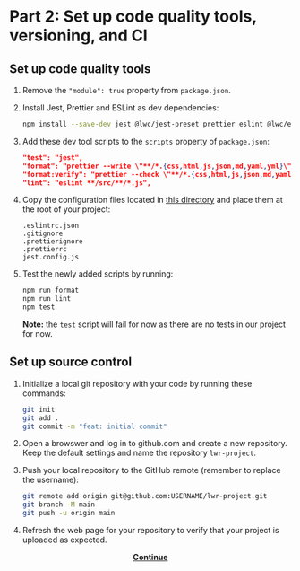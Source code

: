 # Part 2:  Set up code quality tools, versioning, and CI

## Set up code quality tools

1. Remove the `"module": true` property from `package.json`.
1. Install Jest, Prettier and ESLint as dev dependencies:
    ```sh
    npm install --save-dev jest @lwc/jest-preset prettier eslint @lwc/eslint-plugin-lwc @salesforce/eslint-config-lwc eslint-plugin-import eslint-plugin-jest @salesforce/eslint-plugin-lightning
    ```
1. Add these dev tool scripts to the `scripts` property of `package.json`:
    ```json
    "test": "jest",
    "format": "prettier --write \"**/*.{css,html,js,json,md,yaml,yml}\"",
    "format:verify": "prettier --check \"**/*.{css,html,js,json,md,yaml,yml}\"",
    "lint": "eslint **/src/**/*.js",
    ```
1. Copy the configuration files located in [this directory](base-config) and place them at the root of your project:
    ```
    .eslintrc.json
    .gitignore
    .prettierignore
    .prettierrc
    jest.config.js
    ```

1. Test the newly added scripts by running:
    ```sh
    npm run format
    npm run lint
    npm test
    ```

    **Note:** the `test` script will fail for now as there are no tests in our project for now.

## Set up source control

1. Initialize a local git repository with your code by running these commands:
    ```sh
    git init
    git add .
    git commit -m "feat: initial commit"
    ```

1. Open a browswer and log in to github.com and create a new repository. Keep the default settings and name the repository `lwr-project`.

1. Push your local repository to the GitHub remote (remember to replace the username):
    ```sh
    git remote add origin git@github.com:USERNAME/lwr-project.git
    git branch -M main
    git push -u origin main
    ```

1. Refresh the web page for your repository to verify that your project is uploaded as expected.


<div align="center">
  <a href="part3.md"><b>Continue</b></a>
</div>